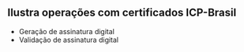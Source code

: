 ## Ilustra operações com certificados ICP-Brasil

- Geração de assinatura digital
- Validação de assinatura digital